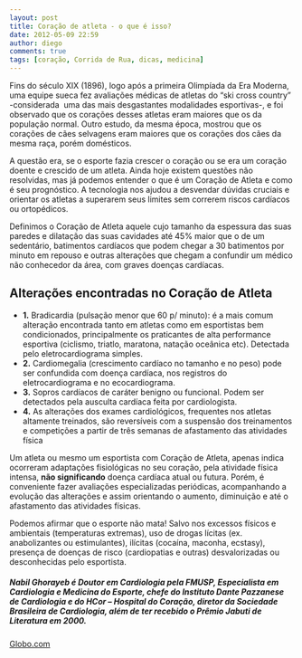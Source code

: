```yaml
---
layout: post
title: Coração de atleta - o que é isso?
date: 2012-05-09 22:59
author: diego
comments: true
tags: [coração, Corrida de Rua, dicas, medicina]
---
```

Fins do século XIX (1896), logo após a primeira Olimpíada da Era Moderna, uma equipe sueca fez avaliações médicas de atletas do “ski cross country” -considerada  uma das mais desgastantes modalidades esportivas-, e foi observado que os corações desses atletas eram maiores que os da população normal. Outro estudo, da mesma época, mostrou que os  corações de cães selvagens eram maiores que os corações dos cães da mesma raça, porém domésticos.

A questão era, se o esporte fazia crescer o coração ou se era um coração doente e crescido de um atleta. Ainda hoje existem questões não resolvidas, mas já podemos entender o que é um Coração de Atleta e como é seu prognóstico. A tecnologia nos ajudou a desvendar dúvidas cruciais e orientar os atletas a superarem seus limites sem correrem riscos cardíacos ou ortopédicos.

Definimos o Coração de Atleta aquele cujo tamanho da espessura das suas paredes e dilatação das suas cavidades até 45% maior que o de um sedentário, batimentos cardíacos que podem chegar a 30 batimentos por minuto em repouso e outras alterações que chegam a confundir um médico não conhecedor da área, com graves doenças cardíacas.

## Alterações encontradas no Coração de Atleta

* **1.** Bradicardia (pulsação menor que 60 p/ minuto): é a mais comum alteração encontrada tanto em atletas como em esportistas bem condicionados, principalmente os praticantes de alta performance esportiva (ciclismo, triatlo, maratona, natação oceânica etc). Detectada pelo eletrocardiograma simples.
* **2.** Cardiomegalia (crescimento cardíaco no tamanho e no peso) pode ser confundida com doença cardíaca, nos registros do eletrocardiograma e no ecocardiograma.
* **3.** Sopros cardíacos de caráter benigno ou funcional. Podem ser detectados pela ausculta cardíaca feita por cardiologista.
* **4.** As alterações dos exames cardiológicos, frequentes nos atletas altamente treinados, são reversíveis com a suspensão dos treinamentos e competições a partir de três semanas de afastamento das atividades física

Um atleta ou mesmo um esportista com Coração de Atleta, apenas indica ocorreram adaptações fisiológicas no seu coração, pela atividade física intensa, **não significando** doença cardíaca atual ou futura. Porém, é conveniente fazer avaliações especializadas periódicas, acompanhando a evolução das alterações e assim orientando o aumento, diminuição e até o afastamento das atividades físicas.

Podemos afirmar que o esporte não mata! Salvo nos excessos físicos e ambientais (temperaturas extremas), uso de drogas lícitas (ex. anabolizantes ou estimulantes), ilícitas (cocaína, maconha, ecstasy), presença de doenças de risco (cardiopatias e outras) desvalorizadas ou desconhecidas pelo esportista.

##### Nabil Ghorayeb é Doutor em Cardiologia pela FMUSP, Especialista em Cardiologia e Medicina do Esporte, chefe do Instituto Dante Pazzanese de Cardiologia e do HCor – Hospital do Coração, diretor da Sociedade Brasileira de Cardiologia, além de ter recebido o Prêmio Jabuti de Literatura em 2000.

<a href="http://globoesporte.globo.com/eu-atleta/noticia/2012/05/coracao-de-atleta-o-que-isso.html" target="_blank">Globo.com</a>

